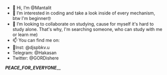 - 👋 Hi, I’m @Mantalit
- 👀 I’m interested in coding and take a look inside of every mechanism, btw I'm beginner🤓
- 💞️ I’m looking to collaborate on studying, cause for myself it's hard to study alone. That's why, I'm searching someone, who can study with me or learn me)
- 📫 You can find me on:
- 📸Inst: @djspbkv.u
- Telegram: @Hakasan
- Twitter: @GORDishere

___________PEACE_FOR_EVERYONE_____________
<!---
Mantalit/Mantalit is a ✨ special ✨ repository because its `README.md` (this file) appears on your GitHub profile.
You can click the Preview link to take a look at your changes.
--->
